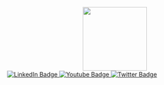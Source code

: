 <div id="header" align="center">
  <img src="https://media.giphy.com/media/L3Vca26EaTIEU/giphy.gif" width="150"/>
</div>
<div id="badges">
  <a href="your-linkedin-URL">
    <img src="https://imgur.com/a/jyG7RvJ" alt="LinkedIn Badge"/>
  </a>
  <a href="your-youtube-URL">
    <img src="https://img.shields.io/badge/YouTube-red?style=for-the-badge&logo=youtube&logoColor=white" alt="Youtube Badge"/>
  </a>
  <a href="your-twitter-URL">
    <img src="https://img.shields.io/badge/Twitter-blue?style=for-the-badge&logo=twitter&logoColor=white" alt="Twitter Badge"/>
  </a>
</div>
